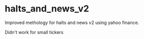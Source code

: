 # halts_and_news_v2
Improved methology for halts and news v2 using yahoo finance.

Didn't work for small tickers